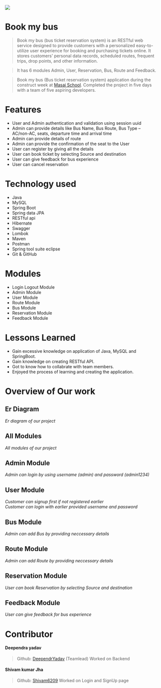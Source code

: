 <img src = "https://bookmybus.co.in/themes/default/admin/assets/upload/logos/logo1-removebg-new.png" />

# Book my bus

> Book my bus (bus ticket reservation system) is an RESTful web service designed to provide customers with a personalized easy-to-utilize user experience for booking and purchasing tickets online. It stores customers' personal data records, scheduled routes, frequent trips, drop points, and other information.

> It has 6 modules Admin, User, Reservation, Bus, Route and Feedback.

> Book my bus (Bus ticket reservation system) application during the construct week at [Masai School](https://masaischool.com/). Completed the project in five days with a team of five aspiring developers.

# Features

- User and Admin authentication and validation using session uuid
- Admin can provide details like Bus Name, Bus Route, Bus Type –AC/non-AC, seats, departure time and arrival time
- Admin can provide details of route
- Admin can provide the confirmation of the seat to the User
- User can register by giving all the details
- User can book ticket by selecting Source and destination
- User can give feedback for bus experience
- User can cancel reservation

# Technology used 

- Java
- MySQL
- Spring Boot
- Spring data JPA
- RESTful api
- Hibernate
- Swagger
- Lombok
- Maven
- Postman
- Spring tool suite eclipse
- Git & GitHub

# Modules

- Login Logout Module
- Admin Module
- User Module
- Route Module
- Bus Module
- Reservation Module
- Feedback Module

# Lessons Learned

- Gain excessive knowledge on application of Java, MySQL and SpringBoot.
- Gain knowledge on creating RESTful API.
- Got to know how to collabrate with team members.
- Enjoyed the process of learning and creating the application.

# Overview of Our work

## **Er Diagram** 
*Er diagram of our project*
</br>

## **All Modules** 
*All modules of our project*
</br>

## **Admin Module** 
*Admin can login by using username (admin) and password (admin1234)*
</br>


## **User Module**
*Customer can signup first if not registered earlier*
</br>
*Customer can login with earlier provided username and password*
</br>

## **Bus Module** 
*Admin can add Bus by providing neccessary details*
</br>

## **Route Module**
*Admin can add Route by providing neccessary details*
</br>

## **Reservation Module**
*User can book Reservation by selecting Source and destination*
</br>

## **Feedback Module**
*User can give feedback for bus experience*
</br>

# Contributor

#### Deependra yadav
> Github: [DeependrYadav](https://github.com/DeependrYadav) 
(Teamlead)
Worked on Backend

#### Shivam kumar Jha
> Github: [Shivam6209](https://github.com/Shivam6209)
Worked on Login and SignUp page



